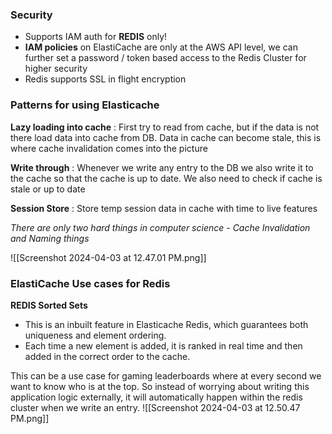 ### Security
- Supports IAM auth for **REDIS** only!
- **IAM policies** on ElastiCache are only at the AWS API level, we can further set a password / token based access to the Redis Cluster for higher security
- Redis supports SSL in flight encryption

### Patterns for using Elasticache

**Lazy loading into cache** : First try to read from cache, but if the data is not there load data into cache from DB. 
Data in cache can become stale, this is where cache invalidation comes into the picture

**Write through** : Whenever we write any entry to the DB we also write it to the cache so that the cache is up to date. We also need to check if cache is stale or up to date

**Session Store** : Store temp session data in cache with time to live features

*There are only two hard things in computer science - Cache Invalidation and Naming things*

![[Screenshot 2024-04-03 at 12.47.01 PM.png]]

### ElastiCache Use cases for Redis

**REDIS Sorted Sets**
- This is an inbuilt feature in Elasticache Redis, which guarantees both uniqueness and element ordering. 
- Each time a new element is added, it is ranked in real time and then added in the correct order to the cache. 

This can be a use case for gaming leaderboards where at every second we want to know who is at the top. So instead of worrying about writing this application logic externally, it will automatically happen within the redis cluster when we write an entry.  ![[Screenshot 2024-04-03 at 12.50.47 PM.png]]


